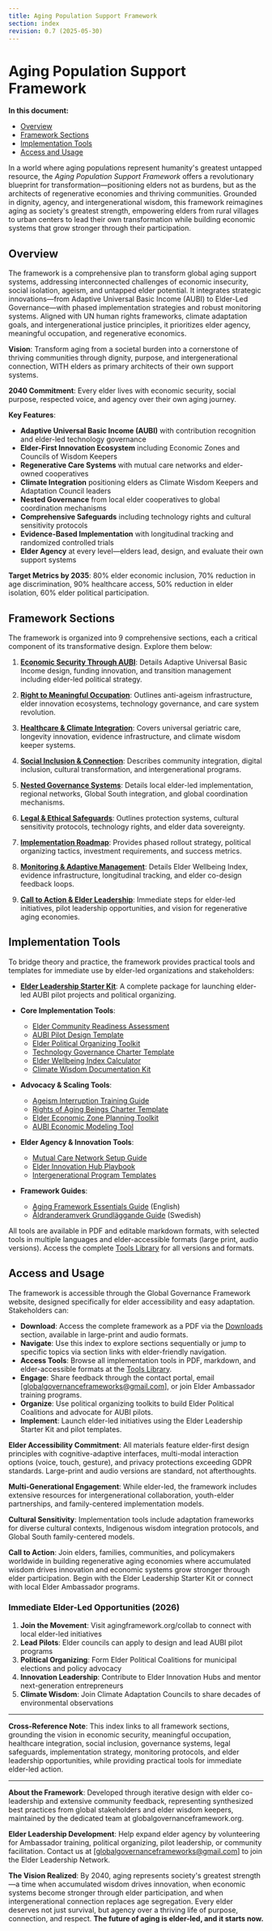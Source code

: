 ```yaml
---
title: Aging Population Support Framework
section: index
revision: 0.7 (2025-05-30)
---
```


# Aging Population Support Framework

**In this document:**
- [Overview](#overview)
- [Framework Sections](#framework-sections)
- [Implementation Tools](#implementation-tools)
- [Access and Usage](#access-and-usage)

In a world where aging populations represent humanity's greatest untapped resource, the *Aging Population Support Framework* offers a revolutionary blueprint for transformation—positioning elders not as burdens, but as the architects of regenerative economies and thriving communities. Grounded in dignity, agency, and intergenerational wisdom, this framework reimagines aging as society's greatest strength, empowering elders from rural villages to urban centers to lead their own transformation while building economic systems that grow stronger through their participation.

## <a id="overview"></a>Overview
The framework is a comprehensive plan to transform global aging support systems, addressing interconnected challenges of economic insecurity, social isolation, ageism, and untapped elder potential. It integrates strategic innovations—from Adaptive Universal Basic Income (AUBI) to Elder-Led Governance—with phased implementation strategies and robust monitoring systems. Aligned with UN human rights frameworks, climate adaptation goals, and intergenerational justice principles, it prioritizes elder agency, meaningful occupation, and regenerative economics.

**Vision**: Transform aging from a societal burden into a cornerstone of thriving communities through dignity, purpose, and intergenerational connection, WITH elders as primary architects of their own support systems.

**2040 Commitment**: Every elder lives with economic security, social purpose, respected voice, and agency over their own aging journey.

**Key Features**:
- **Adaptive Universal Basic Income (AUBI)** with contribution recognition and elder-led technology governance
- **Elder-First Innovation Ecosystem** including Economic Zones and Councils of Wisdom Keepers
- **Regenerative Care Systems** with mutual care networks and elder-owned cooperatives
- **Climate Integration** positioning elders as Climate Wisdom Keepers and Adaptation Council leaders
- **Nested Governance** from local elder cooperatives to global coordination mechanisms
- **Comprehensive Safeguards** including technology rights and cultural sensitivity protocols
- **Evidence-Based Implementation** with longitudinal tracking and randomized controlled trials
- **Elder Agency** at every level—elders lead, design, and evaluate their own support systems

**Target Metrics by 2035**: 80% elder economic inclusion, 70% reduction in age discrimination, 90% healthcare access, 50% reduction in elder isolation, 60% elder political participation.

## <a id="framework-sections"></a>Framework Sections
The framework is organized into 9 comprehensive sections, each a critical component of its transformative design. Explore them below:

1. **[Economic Security Through AUBI](/frameworks/aging-population-support-governance#01-economic-security)**: Details Adaptive Universal Basic Income design, funding innovation, and transition management including elder-led political strategy.

2. **[Right to Meaningful Occupation](/frameworks/aging-population-support-governance#02-meaningful-occupation)**: Outlines anti-ageism infrastructure, elder innovation ecosystems, technology governance, and care system revolution.

3. **[Healthcare & Climate Integration](/frameworks/aging-population-support-governance#03-healthcare-climate)**: Covers universal geriatric care, longevity innovation, evidence infrastructure, and climate wisdom keeper systems.

4. **[Social Inclusion & Connection](/frameworks/aging-population-support-governance#04-social-inclusion)**: Describes community integration, digital inclusion, cultural transformation, and intergenerational programs.

5. **[Nested Governance Systems](/frameworks/aging-population-support-governance#05-nested-governance)**: Details local elder-led implementation, regional networks, Global South integration, and global coordination mechanisms.

6. **[Legal & Ethical Safeguards](/frameworks/aging-population-support-governance#06-legal-ethical)**: Outlines protection systems, cultural sensitivity protocols, technology rights, and elder data sovereignty.

7. **[Implementation Roadmap](/frameworks/aging-population-support-governance#07-implementation-roadmap)**: Provides phased rollout strategy, political organizing tactics, investment requirements, and success metrics.

8. **[Monitoring & Adaptive Management](/frameworks/aging-population-support-governance#08-monitoring-adaptive)**: Details Elder Wellbeing Index, evidence infrastructure, longitudinal tracking, and elder co-design feedback loops.

9. **[Call to Action & Elder Leadership](/frameworks/aging-population-support-governance#09-call-to-action)**: Immediate steps for elder-led initiatives, pilot leadership opportunities, and vision for regenerative aging economies.

## <a id="implementation-tools"></a>Implementation Tools
To bridge theory and practice, the framework provides practical tools and templates for immediate use by elder-led organizations and stakeholders:

- **[Elder Leadership Starter Kit](/frameworks/tools/aging-population-support-governance/elder-leadership-starter-kit-en.zip)**: A complete package for launching elder-led AUBI pilot projects and political organizing.

- **Core Implementation Tools**:
  - [Elder Community Readiness Assessment](/frameworks/tools/aging-population-support-governance/elder-readiness-assessment-en.pdf)
  - [AUBI Pilot Design Template](/frameworks/tools/aging-population-support-governance/aubi-pilot-template-en.pdf)
  - [Elder Political Organizing Toolkit](/frameworks/tools/aging-population-support-governance/elder-political-organizing-toolkit-en.pdf)
  - [Technology Governance Charter Template](/frameworks/tools/aging-population-support-governance/technology-governance-charter-en.pdf)
  - [Elder Wellbeing Index Calculator](/frameworks/tools/aging-population-support-governance/elder-wellbeing-index-calculator-en.pdf)
  - [Climate Wisdom Documentation Kit](/frameworks/tools/aging-population-support-governance/climate-wisdom-documentation-kit-en.pdf)

- **Advocacy & Scaling Tools**:
  - [Ageism Interruption Training Guide](/frameworks/tools/aging-population-support-governance/ageism-interruption-training-guide-en.pdf)
  - [Rights of Aging Beings Charter Template](/frameworks/tools/aging-population-support-governance/aging-rights-charter-en.pdf)
  - [Elder Economic Zone Planning Toolkit](/frameworks/tools/aging-population-support-governance/elder-economic-zone-toolkit-en.pdf)
  - [AUBI Economic Modeling Tool](/frameworks/tools/aging-population-support-governance/aubi-economic-modeling-tool-en.pdf)

- **Elder Agency & Innovation Tools**:
  - [Mutual Care Network Setup Guide](/frameworks/tools/aging-population-support-governance/mutual-care-network-setup-guide-en.pdf)
  - [Elder Innovation Hub Playbook](/frameworks/tools/aging-population-support-governance/elder-innovation-hub-playbook-en.pdf)
  - [Intergenerational Program Templates](/frameworks/tools/aging-population-support-governance/intergenerational-program-templates-en.pdf)

- **Framework Guides**:
  - [Aging Framework Essentials Guide](/frameworks/tools/aging-population-support-governance/aging-framework-essentials-en.pdf) (English)
  - [Åldranderamverk Grundläggande Guide](/frameworks/tools/aging-population-support-governance/aging-framework-essentials-sv.pdf) (Swedish)

All tools are available in PDF and editable markdown formats, with selected tools in multiple languages and elder-accessible formats (large print, audio versions). Access the complete [Tools Library](/frameworks/tools/aging) for all versions and formats.

## <a id="access-and-usage"></a>Access and Usage
The framework is accessible through the Global Governance Framework website, designed specifically for elder accessibility and easy adaptation. Stakeholders can:

- **Download**: Access the complete framework as a PDF via the [Downloads](/downloads) section, available in large-print and audio formats.
- **Navigate**: Use this index to explore sections sequentially or jump to specific topics via section links with elder-friendly navigation.
- **Access Tools**: Browse all implementation tools in PDF, markdown, and elder-accessible formats at the [Tools Library](/frameworks/tools/aging).
- **Engage**: Share feedback through the contact portal, email [globalgovernanceframeworks@gmail.com], or join Elder Ambassador training programs.
- **Organize**: Use political organizing toolkits to build Elder Political Coalitions and advocate for AUBI pilots.
- **Implement**: Launch elder-led initiatives using the Elder Leadership Starter Kit and pilot templates.

**Elder Accessibility Commitment**: All materials feature elder-first design principles with cognitive-adaptive interfaces, multi-modal interaction options (voice, touch, gesture), and privacy protections exceeding GDPR standards. Large-print and audio versions are standard, not afterthoughts.

**Multi-Generational Engagement**: While elder-led, the framework includes extensive resources for intergenerational collaboration, youth-elder partnerships, and family-centered implementation models.

**Cultural Sensitivity**: Implementation tools include adaptation frameworks for diverse cultural contexts, Indigenous wisdom integration protocols, and Global South family-centered models.

**Call to Action**: Join elders, families, communities, and policymakers worldwide in building regenerative aging economies where accumulated wisdom drives innovation and economic systems grow stronger through elder participation. Begin with the Elder Leadership Starter Kit or connect with local Elder Ambassador programs.

### Immediate Elder-Led Opportunities (2026)
1. **Join the Movement**: Visit agingframework.org/collab to connect with local elder-led initiatives
2. **Lead Pilots**: Elder councils can apply to design and lead AUBI pilot programs
3. **Political Organizing**: Form Elder Political Coalitions for municipal elections and policy advocacy
4. **Innovation Leadership**: Contribute to Elder Innovation Hubs and mentor next-generation entrepreneurs
5. **Climate Wisdom**: Join Climate Adaptation Councils to share decades of environmental observations

---

**Cross-Reference Note**: This index links to all framework sections, grounding the vision in economic security, meaningful occupation, healthcare integration, social inclusion, governance systems, legal safeguards, implementation strategy, monitoring protocols, and elder leadership opportunities, while providing practical tools for immediate elder-led action.

---

**About the Framework**: Developed through iterative design with elder co-leadership and extensive community feedback, representing synthesized best practices from global stakeholders and elder wisdom keepers, maintained by the dedicated team at globalgovernanceframework.org.

**Elder Leadership Development**: Help expand elder agency by volunteering for Ambassador training, political organizing, pilot leadership, or community facilitation. Contact us at [globalgovernanceframeworks@gmail.com] to join the Elder Leadership Network.

**The Vision Realized**: By 2040, aging represents society's greatest strength—a time when accumulated wisdom drives innovation, when economic systems become stronger through elder participation, and when intergenerational connection replaces age segregation. Every elder deserves not just survival, but agency over a thriving life of purpose, connection, and respect. **The future of aging is elder-led, and it starts now.**
